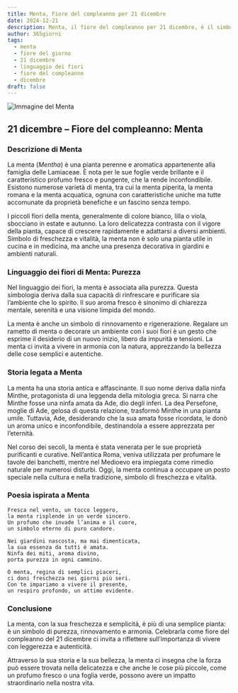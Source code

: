 ```yaml
---
title: Menta, Fiore del compleanno per 21 dicembre
date: 2024-12-21
description: Menta, il fiore del compleanno per 21 dicembre, è il simbolo di Purezza. Scopri il suo significato unico, le storie affascinanti e la poesia che celebra la sua bellezza.
author: 365giorni
tags:
  - menta
  - fiore del giorno
  - 21 dicembre
  - linguaggio dei fiori
  - fiore del compleanno
  - dicembre
draft: false
---
```


![Immagine del Menta](https://cdn.pixabay.com/photo/2023/07/16/15/16/dark-bumblebee-8130903_960_720.jpg)


## 21 dicembre – Fiore del compleanno: Menta

### Descrizione di Menta

La menta (_Mentha_) è una pianta perenne e aromatica appartenente alla famiglia delle Lamiaceae. È nota per le sue foglie verde brillante e il caratteristico profumo fresco e pungente, che la rende inconfondibile. Esistono numerose varietà di menta, tra cui la menta piperita, la menta romana e la menta acquatica, ognuna con caratteristiche uniche ma tutte accomunate da proprietà benefiche e un fascino senza tempo.

I piccoli fiori della menta, generalmente di colore bianco, lilla o viola, sbocciano in estate e autunno. La loro delicatezza contrasta con il vigore della pianta, capace di crescere rapidamente e adattarsi a diversi ambienti. Simbolo di freschezza e vitalità, la menta non è solo una pianta utile in cucina e in medicina, ma anche una presenza decorativa in giardini e ambienti naturali.

### Linguaggio dei fiori di Menta: Purezza

Nel linguaggio dei fiori, la menta è associata alla purezza. Questa simbologia deriva dalla sua capacità di rinfrescare e purificare sia l’ambiente che lo spirito. Il suo aroma fresco è sinonimo di chiarezza mentale, serenità e una visione limpida del mondo.

La menta è anche un simbolo di rinnovamento e rigenerazione. Regalare un rametto di menta o decorare un ambiente con i suoi fiori è un gesto che esprime il desiderio di un nuovo inizio, libero da impurità e tensioni. La menta ci invita a vivere in armonia con la natura, apprezzando la bellezza delle cose semplici e autentiche.

### Storia legata a Menta

La menta ha una storia antica e affascinante. Il suo nome deriva dalla ninfa Minthe, protagonista di una leggenda della mitologia greca. Si narra che Minthe fosse una ninfa amata da Ade, dio degli inferi. La dea Persefone, moglie di Ade, gelosa di questa relazione, trasformò Minthe in una pianta umile. Tuttavia, Ade, desiderando che la sua amata fosse ricordata, le donò un aroma unico e inconfondibile, destinandola a essere apprezzata per l’eternità.

Nel corso dei secoli, la menta è stata venerata per le sue proprietà purificanti e curative. Nell’antica Roma, veniva utilizzata per profumare le tavole dei banchetti, mentre nel Medioevo era impiegata come rimedio naturale per numerosi disturbi. Oggi, la menta continua a occupare un posto speciale nella cultura e nella tradizione, simbolo di freschezza e vitalità.

### Poesia ispirata a Menta

```
Fresca nel vento, un tocco leggero,  
la menta risplende in un verde sincero.  
Un profumo che invade l’anima e il cuore,  
un simbolo eterno di puro candore.  

Nei giardini nascosta, ma mai dimenticata,  
la sua essenza da tutti è amata.  
Ninfa dei miti, aroma divino,  
porta purezza in ogni cammino.  

O menta, regina di semplici piaceri,  
ci doni freschezza nei giorni più seri.  
Con te impariamo a vivere il presente,  
un respiro profondo, un attimo evidente.  
```

### Conclusione

La menta, con la sua freschezza e semplicità, è più di una semplice pianta: è un simbolo di purezza, rinnovamento e armonia. Celebrarla come fiore del compleanno del 21 dicembre ci invita a riflettere sull’importanza di vivere con leggerezza e autenticità.

Attraverso la sua storia e la sua bellezza, la menta ci insegna che la forza può essere trovata nella delicatezza e che anche le cose più piccole, come un profumo fresco o una foglia verde, possono avere un impatto straordinario nella nostra vita.